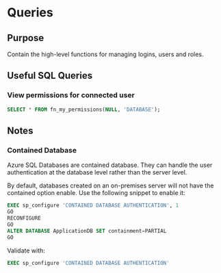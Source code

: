 # Queries

## Purpose

Contain the high-level functions for managing logins, users and roles.

## Useful SQL Queries

### View permissions for connected user

```sql
SELECT * FROM fn_my_permissions(NULL, 'DATABASE');
```

## Notes

### Contained Database

Azure SQL Databases are contained database. They can handle the user authentication at the database level rather than the server level.

By default, databases created on an on-premises server will not have the contained option enable.
Use the following snippet to enable it:

```sql
EXEC sp_configure 'CONTAINED DATABASE AUTHENTICATION', 1
GO
RECONFIGURE
GO
ALTER DATABASE ApplicationDB SET containment=PARTIAL
GO
```

Validate with:

```sql
EXEC sp_configure 'CONTAINED DATABASE AUTHENTICATION'
```
